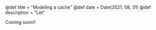 @def title = "Modeling a cache"
@def date = Date(2021, 08, 31)
@def description = "Let"


Coming soon!!
